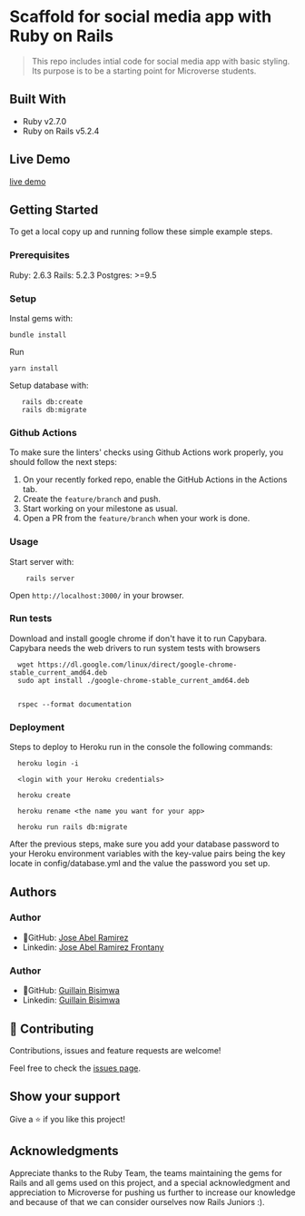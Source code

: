 # Scaffold for social media app with Ruby on Rails

> This repo includes intial code for social media app with basic styling. Its purpose is to be a starting point for Microverse students.

## Built With

- Ruby v2.7.0
- Ruby on Rails v5.2.4

## Live Demo

[live demo](https://guillain-jose-social-media-app.herokuapp.com/)

## Getting Started

To get a local copy up and running follow these simple example steps.

### Prerequisites

Ruby: 2.6.3
Rails: 5.2.3
Postgres: >=9.5

### Setup

Instal gems with:

```
bundle install
```

Run

```
yarn install
```

Setup database with:

```
   rails db:create
   rails db:migrate
```

### Github Actions

To make sure the linters' checks using Github Actions work properly, you should follow the next steps:

1. On your recently forked repo, enable the GitHub Actions in the Actions tab.
2. Create the `feature/branch` and push.
3. Start working on your milestone as usual.
4. Open a PR from the `feature/branch` when your work is done.

### Usage

Start server with:

```
    rails server
```

Open `http://localhost:3000/` in your browser.

### Run tests

Download and install google chrome if don't have it to run Capybara.
Capybara needs the web drivers to run system tests with browsers

``` 
  wget https://dl.google.com/linux/direct/google-chrome-stable_current_amd64.deb
  sudo apt install ./google-chrome-stable_current_amd64.deb
	
```

``` 
  rspec --format documentation

```

### Deployment

Steps to deploy to Heroku run in the console the following commands:

```
  heroku login -i

  <login with your Heroku credentials>

  heroku create

  heroku rename <the name you want for your app>

  heroku run rails db:migrate

```
After the previous steps, make sure you add your database password to your Heroku environment variables with the key-value pairs being the key locate in config/database.yml and the value the password you set up.

## Authors

### Author

- 👤GitHub: [Jose Abel Ramirez](https://github.com/jose-Abel)
- Linkedin: [Jose Abel Ramirez Frontany](https://www.linkedin.com/in/jose-abel-ramirez-frontany-7674a842/)

### Author

- 👤GitHub: [Guillain Bisimwa](https://github.com/guillainbisimwa)
- Linkedin: [Guillain Bisimwa](https://www.linkedin.com/in/guillain-bisimwa-8a8b7a7b/)

## 🤝 Contributing

Contributions, issues and feature requests are welcome!

Feel free to check the [issues page](issues/).

## Show your support

Give a ⭐️ if you like this project!

## Acknowledgments

Appreciate thanks to the Ruby Team, the teams maintaining the gems for Rails and all gems used on this project, and a special acknowledgment and appreciation to Microverse for pushing us further to increase our knowledge and because of that we can consider ourselves now Rails Juniors :).
